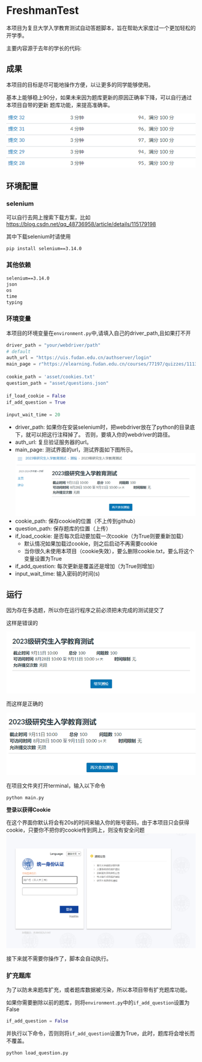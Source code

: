 # FreshmanTest

本项目为复旦大学入学教育测试自动答题脚本，旨在帮助大家度过一个更加轻松的开学季。

主要内容源于去年的学长的代码: 

## 成果
本项目的目标是尽可能地操作方便，以让更多的同学能够使用。

基本上能够稳上90分，如果未来因为题库更新的原因正确率下降，可以自行通过本项目自带的更新
题库功能，来提高准确率。

![img.png](asset/img3.png)

## 环境配置
### selenium
可以自行去网上搜索下载方案，比如
https://blog.csdn.net/qq_48736958/article/details/115179198

其中下载selenium时请使用
```text
pip install selenium==3.14.0
```
### 其他依赖
```text
selenium==3.14.0
json
os
time
typing
```
### 环境变量

本项目的环境变量在`environment.py`中,请填入自己的driver_path,且如果打不开

```python
driver_path = "your/webdriver/path"
# default
auth_url = "https://uis.fudan.edu.cn/authserver/login"
main_page = r"https://elearning.fudan.edu.cn/courses/77197/quizzes/11131"

cookie_path = 'asset/cookies.txt'
question_path = "asset/questions.json"

if_load_cookie = False
if_add_question = True

input_wait_time = 20
```
- driver_path: 如果你在安装selenium时，把webdriver放在了python的目录底下，就可以把这行注释掉了。
否则，要填入你的webdriver的路径。
- auth_url: 复旦验证服务器的url。
- main_page: 测试界面的url，测试界面如下图所示。
![img.png](asset/img.png)
- cookie_path: 保存cookie的位置（不上传到github）
- question_path: 保存题库的位置（上传）
- if_load_cookie: 是否每次启动要加载一次cookie（为True则要重新加载）
  - 默认情况如果加载过cookie，则之后启动不再需要cookie
  - 当你很久未使用本项目（cookie失效），要么删除cookie.txt，要么将这个变量设置为True
- if_add_question: 每次更新是覆盖还是增加（为True则增加）
- input_wait_time: 输入密码的时间(s)

## 运行
因为存在多选题，所以你在运行程序之前必须把未完成的测试提交了

这样是错误的

![img_1.png](asset/img6.png)

而这样是正确的

![img.png](asset/img5.png)

在项目文件夹打开terminal，输入以下命令
```text
python main.py
```
**登录以获得Cookie**

在这个界面你默认将会有20s的时间来输入你的账号密码，由于本项目只会获得cookie，只要你不把你的cookie传到网上，则没有安全问题
![img.png](asset/img2.png)

接下来就不需要你操作了，脚本会自动执行。

### 扩充题库
为了以防未来题库扩充，或者题库数据被污染，所以本项目带有扩充题库功能。

如果你需要删除以前的题库，则将`environment.py`中的`if_add_question`设置为False
```python
if_add_question = False
```
并执行以下命令，否则则将`if_add_question`设置为True，此时，题库将会增长而不覆盖。
```text
python load_question.py
```

